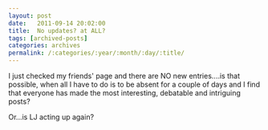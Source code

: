 ```yaml
---
layout: post
date:	2011-09-14 20:02:00
title:  No updates? at ALL?
tags: [archived-posts]
categories: archives
permalink: /:categories/:year/:month/:day/:title/
---
```

I just checked my friends' page and there are NO new entries....is that possible, when all I have to do is to be absent for a couple of days and I find that everyone has made the most interesting, debatable and intriguing posts? 

Or...is LJ acting up again?
